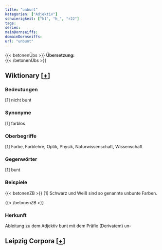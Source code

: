 ```yaml
---
title: "unbunt"
kategorien: ["Adjektiv"]
schwierigkeit: ["k1", "h_", "r22"]
tags:
series:
mainDornseiffs:
domainDornseiffs:
url: "unbunt"
---
```


{{< betonenÜbs >}}
**Übersetzung:**  
{{< /betonenÜbs >}}

## Wiktionary [[+](https://de.wiktionary.org/wiki/unbunt)]

### Bedeutungen
[1] nicht bunt  

### Synonyme
[1] farblos  

### Oberbegriffe
[1] Farbe, Farblehre, Optik, Physik, Naturwissenschaft, Wissenschaft  

### Gegenwörter
[1] bunt  

### Beispiele
{{< betonenZB >}}
[1] Schwarz und Weiß sind so genannte unbunte Farben.  

{{< /betonenZB >}}
### Herkunft
Ableitung zu dem Adjektiv bunt mit dem Präfix (Derivatem) un-  


## Leipzig Corpora [[+](https://corpora.uni-leipzig.de/en/res?word=unbunt&corpusId=deu_newscrawl-public_2018)]

